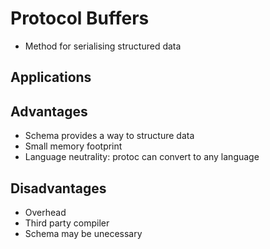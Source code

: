 # Protocol Buffers
- Method for serialising structured data

## Applications

## Advantages
- Schema provides a way to structure data
- Small memory footprint
- Language neutrality: protoc can convert to any language

## Disadvantages
- Overhead
- Third party compiler
- Schema may be unecessary